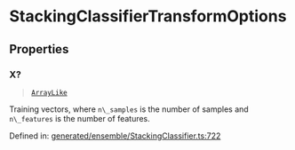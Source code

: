 # StackingClassifierTransformOptions

## Properties

### X?

> [`ArrayLike`](../types/ArrayLike.md)

Training vectors, where `n\_samples` is the number of samples and `n\_features` is the number of features.

Defined in:  [generated/ensemble/StackingClassifier.ts:722](https://github.com/transitive-bullshit/scikit-learn-ts/blob/b59c1ff/packages/sklearn/src/generated/ensemble/StackingClassifier.ts#L722)
